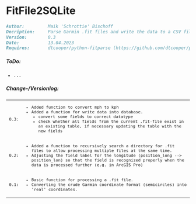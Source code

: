 # FitFile2SQLite

```markdown
Author:         Maik 'Schrottie' Bischoff
Decription:     Parse Garmin .fit files and write the data to a CSV file or database.
Version:        0.3
Date:           13.04.2023
Requires:       dtcooper/python-fitparse (https://github.com/dtcooper/python-fitparse)
```
##### ToDo:

<ul style="font-size: 85%;font-family: monospace">
    <li>...</li>
</ul>

##### Change-/Versionlog:

<table>
    <tr>
        <td>
            <span style="font-size: 85%;font-family: monospace">0.3:</span>
        </td>
        <td>
            <ul style="font-size: 85%;font-family: monospace">
                <li>Added function to convert mph to kph</li>
                <li>Added a function for write data into database.
                    <ul>
                        <li>convert some fields to correct datatype</li>
                        <li>check whether all fields from the current .fit-file exist in an existing table, if necessary updating the table with the new fields</li>
                    </ul>
                </li>
            </ul>
        </td>
    </tr>
    <tr>
        <td>
            <span style="font-size: 85%;font-family: monospace">0.2:</span>
        </td>
        <td>
            <ul style="font-size: 85%;font-family: monospace">
                <li>Added a function to recursively search a directory for .fit files to allow processing multiple files at the same time.</li>
                <li>Adjusting the field label for the longitude (position_long --> position_lon) so that the field is recognized properly when the data is processed further (e.g. in ArcGIS Pro)</li>
            </ul>
        </td>
    </tr>
    <tr>
        <td>
            <span style="font-size: 85%;font-family: monospace">0.1:</span>
        </td>
        <td>
            <ul style="font-size: 85%;font-family: monospace">
                <li>Basic function for processing a .fit file.</li>
                <li>Converting the crude Garmin coordinate format (semicircles) into 'real' coordinates.</li>
            </ul>
        </td>
    </tr>
</table>
